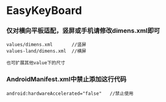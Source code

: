 # EasyKeyBoard
 
 ### 仅对横向平板适配，竖屏或手机请修改dimens.xml即可
```
values/dimens.xml       //竖屏
values-land/dimens.xml  //横屏

也可扩展其他value下的尺寸
```

 ### AndroidManifest.xml中禁止添加这行代码
```
android:hardwareAccelerated="false"   //禁止使用
```